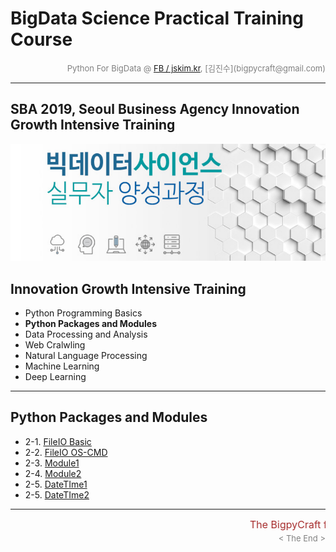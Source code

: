 
# BigData Science Practical Training Course

<div align='right'><font size=2 color='gray'>Python For BigData @ <font color='blue'><a href='https://www.facebook.com/jskim.kr'>FB / jskim.kr</a></font>, [김진수](bigpycraft@gmail.com)</font></div>
<hr>

## SBA 2019, Seoul Business Agency Innovation Growth Intensive Training

<img src="../images/img_main_front.png">

## Innovation Growth Intensive Training
- Python Programming Basics
- <b>Python Packages and Modules</b>
- Data Processing and Analysis
- Web Cralwling
- Natural Language Processing
- Machine Learning
- Deep Learning

<hr>

## Python Packages and Modules

- 2-1. [FileIO Basic         ][A2010]
- 2-2. [FileIO OS-CMD        ][A2020]
- 2-3. [Module1              ][A2030]
- 2-4. [Module2              ][A2040]
- 2-5. [DateTIme1            ][A2051]
- 2-5. [DateTIme2            ][A2052]


[A2010]:  https://htmlpreview.github.io/?https://github.com/lukejskim/sba19-seoulit/blob/master/notebook/html/BPC_A201_FileIO_Basic.html             "Go A2010"
[A2020]:  https://htmlpreview.github.io/?https://github.com/lukejskim/sba19-seoulit/blob/master/notebook/html/BPC_A202_FileIO_OS-CMD.html            "Go A2020"
[A2030]:  https://htmlpreview.github.io/?https://github.com/lukejskim/sba19-seoulit/blob/master/notebook/html/BPC_A203_Module_ver1.html              "Go A2030"
[A2040]:  https://htmlpreview.github.io/?https://github.com/lukejskim/sba19-seoulit/blob/master/notebook/html/BPC_A204_Module_ver2.html              "Go A2040"
[A2051]:  https://htmlpreview.github.io/?https://github.com/lukejskim/sba19-seoulit/blob/master/notebook/html/BPC_A205_DateTIme_ver1.html            "Go A2051"
[A2052]:  https://htmlpreview.github.io/?https://github.com/lukejskim/sba19-seoulit/blob/master/notebook/html/BPC_A205_DateTIme_ver2.html            "Go A2052"



<hr>
<marquee><font size=3 color='brown'>The BigpyCraft find the information to design valuable society with Technology & Craft.</font></marquee>
<div align='right'><font size=2 color='gray'> &lt; The End &gt; </font></div>
